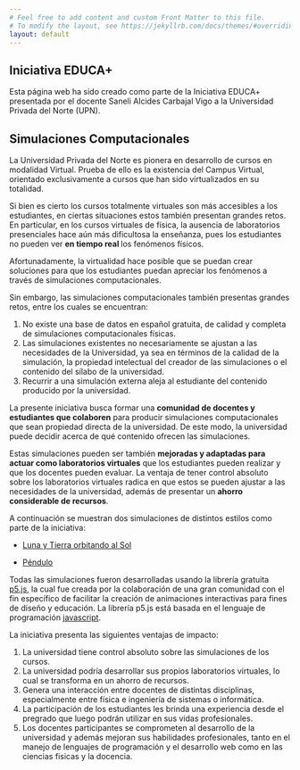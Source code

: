 ```yaml
---
# Feel free to add content and custom Front Matter to this file.
# To modify the layout, see https://jekyllrb.com/docs/themes/#overriding-theme-defaults
layout: default
---
```

<script src="p5.js"></script>
<script src="p5.sound.js"></script>

## Iniciativa EDUCA+

Esta página web ha sido creado como parte de la Iniciativa EDUCA+ presentada por el docente Saneli Alcides Carbajal Vigo a la Universidad Privada del Norte (UPN).

## Simulaciones Computacionales

La Universidad Privada del Norte es pionera en desarrollo de cursos en modalidad Virtual. Prueba de ello es la existencia del Campus Virtual, orientado exclusivamente a cursos que han sido virtualizados en su totalidad. 

Si bien es cierto los cursos totalmente virtuales son más accesibles a los estudiantes, en ciertas situaciones estos también presentan grandes retos. En particular, en los cursos virtuales de física, la ausencia de laboratorios presenciales hace aún más dificultosa la enseñanza, pues los estudiantes no pueden ver <b> en tiempo real </b> los fenómenos físicos.

Afortunadamente, la virtualidad hace posible que se puedan crear soluciones para que los estudiantes puedan apreciar los fenómenos a través de simulaciones computacionales. 

<div id="simple-sketch-holder" style="position: relative; ">
	<script type="text/javascript" src="/ccc/tests/moon_01/sketch.js"></script>
</div>

Sin embargo, las simulaciones computacionales también presentas grandes retos, entre los cuales se encuentran:

1. No existe una base de datos en español gratuita, de calidad y completa de simulaciones computacionales físicas.
2. Las simulaciones existentes no necesariamente se ajustan a las necesidades de la Universidad, ya sea en términos de la calidad de la simulación, la propiedad intelectual del creador de las simulaciones o el contenido del sílabo de la universidad.
3. Recurrir a una simulación externa aleja al estudiante del contenido producido por la universidad.

La presente iniciativa busca formar una **comunidad de docentes y estudiantes que colaboren** para producir simulaciones computacionales que sean propiedad directa de la universidad. De este modo, la universidad puede decidir acerca de qué contenido ofrecen las simulaciones.

Estas simulaciones pueden ser también **mejoradas y adaptadas para actuar como laboratorios virtuales** que los estudiantes pueden realizar y que los docentes pueden evaluar. La ventaja de tener control absoluto sobre los laboratorios virtuales radica en que estos se pueden ajustar a las necesidades de la universidad, además de presentar un **ahorro considerable de recursos**.

A continuación se muestran dos simulaciones de distintos estilos como parte de la iniciativa:

* [Luna y Tierra orbitando al Sol](./tests/earthmoon_01/index.html)

* [Péndulo](./tests/pendulum/index.html)


Todas las simulaciones fueron desarrolladas usando la librería gratuita [p5.js](https://p5js.org/), la cual fue creada por la colaboración de una gran comunidad con el fin específico de facilitar la creación de animaciones interactivas para fines de diseño y educación. La librería p5.js está basada  en el lenguaje de programación [javascript](https://www.javascript.com/).

La iniciativa presenta las siguientes ventajas de impacto:
1. La universidad tiene control absoluto sobre las simulaciones de los cursos.
2. La universidad podría desarrollar sus propios laboratorios virtuales, lo cual se transforma en un ahorro de recursos.
3. Genera una interacción entre docentes de distintas disciplinas, especialmente entre física e ingeniería de sistemas o informática.
4. La participación de los estudiantes les brinda una experiencia desde el pregrado que luego podrán utilizar en sus vidas profesionales.
5. Los docentes participantes se comprometen al desarrollo de la universidad y además mejoran sus habilidades profesionales, tanto en el manejo de lenguajes de programación y el desarrollo web como en las ciencias fisicas y la docencia.


